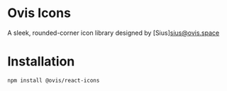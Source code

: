 # Ovis Icons

A sleek, rounded-corner icon library designed by [Sius]<sius@ovis.space>

# Installation

```bash
npm install @ovis/react-icons
```